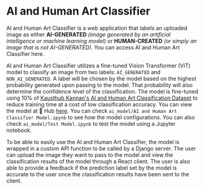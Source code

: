 # AI and Human Art Classifier  

AI and Human Art Classifier is a web application that labels an uploaded image as
either **AI-GENERATED** *(image generated by an artificial intelligence or machine learning model)* or **HUMAN-CREATED** *(or simply an image that is not AI-GENERATED)*. You can access AI and Human Art Classifier here.

AI and Human Art Classifier utilizes a fine-tuned Vision Transformer (ViT) model to classify an image from two labels: `AI_GENERATED` and `NON_AI_GENERATED`. A label will be chosen by the model based on the highest probability generated upon passing to the model. That probability will also determine the confidence level of the classification. The model is fine-tuned using 10% of [Kausthub Kannan's AI and Human Art Classification Dataset](https://www.kaggle.com/datasets/kausthubkannan/ai-and-human-art-classification) to reduce training time at a cost of low classification accuracy. You can view the model at 🤗 Hub [here](https://huggingface.co/rostcherno/ai-and-human-art-classifier). You can check `ai_model/AI and Human Art Classifier Model.ipynb` to see how the model configurations. You can also check `ai_model/Test Model.ipynb` to test the model using a Jupyter notebook.

To be able to easily use the AI and Human Art Classifier, the model is wrapped in a custom API function to be called by a Django server. The user can upload the image they want to pass to the model and view the classification results of the model through a React client. The user is also able to provide a feedback if the prediction label set by the model is accurate to the user once the classification results have been sent to the client.  
